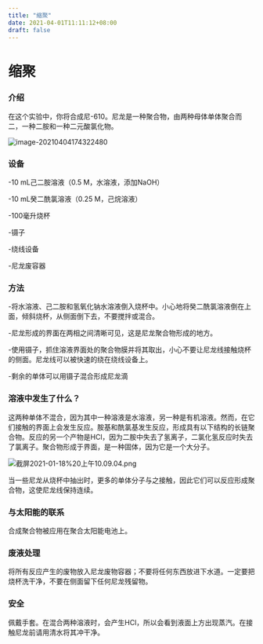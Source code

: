 ```yaml
---
title: "缩聚"
date: 2021-04-01T11:11:12+08:00
draft: false
---
```


缩聚
===========================

### **介绍**

​		在这个实验中，你将合成尼-610。尼龙是一种聚合物，由两种母体单体聚合而二，一种二胺和一种二元酸氯化物。

![image-20210404174322480](C:\Users\asus\AppData\Roaming\Typora\typora-user-images\image-20210404174322480.png)

### **设备**

-10 mL己二胺溶液（0.5 M，水溶液，添加NaOH）

-10 mL癸二酰氯溶液（0.25 M，己烷溶液）

-100毫升烧杯

-镊子

-绕线设备

-尼龙废容器

### **方法**

 -将水溶液、己二胺和氢氧化钠水溶液倒入烧杯中。小心地将癸二酰氯溶液倒在上面，倾斜烧杯，从侧面倒下去，不要搅拌或混合。

-尼龙形成的界面在两相之间清晰可见，这是尼龙聚合物形成的地方。

-使用镊子，抓住溶液界面处的聚合物膜并将其取出，小心不要让尼龙线接触烧杯的侧面。尼龙线可以被快速的绕在绕线设备上。

-剩余的单体可以用镊子混合形成尼龙滴

### **溶液中发生了什么？**

这两种单体不混合，因为其中一种溶液是水溶液，另一种是有机溶液。然而，在它们接触的界面上会发生反应。胺基和酰氯基发生反应，形成具有以下结构的长链聚合物。反应的另一个产物是HCl，因为二胺中失去了氢离子，二氯化氢反应时失去了氯离子。聚合物形成于界面，是一种固体，因为它是一个大分子。

![截屏2021-01-18%20上午10.09.04.png](file:///C:/Users/asus/AppData/Local/Temp/msohtmlclip1/01/clip_image002.png)

当一些尼龙从烧杯中抽出时，更多的单体分子与之接触，因此它们可以反应形成聚合物，这使尼龙线保持连续。

### **与太阳能的联系**

合成聚合物被应用在聚合太阳能电池上。

### **废液处理**

将所有反应产生的废物放入尼龙废物容器；不要将任何东西放进下水道。一定要把烧杯洗干净，不要在侧面留下任何尼龙残留物。

### **安全**

佩戴手套。在混合两种溶液时，会产生HCl，所以会看到液面上方出现蒸汽。在接触尼龙前请用清水将其冲干净。